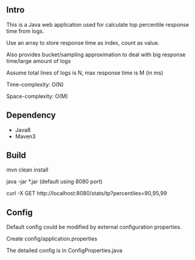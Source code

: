 ## Intro

This is a Java web application used for calculate top percentile response time from logs.

Use an array to store response time as index, count as value.

Also provides bucket/sampling approximation to deal with big response time/large amount of logs
 
Assume total lines of logs is N, max response time is M (in ms)

Time-complexity: O(N)

Space-complexity: O(M)

## Dependency

- Java8
- Maven3

## Build

mvn clean install

java -jar *.jar (default using 8080 port)

curl -X GET http://localhost:8080/stats/tp?percentiles=90,95,99

## Config

Default config could be modified by external configuration properties.

Create config/application.properties

The detailed config is in ConfigProperties.java
